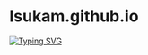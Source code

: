 # lsukam.github.io

[![Typing SVG](https://readme-typing-svg.herokuapp.com?font=Arial&pause=1000&color=24D764&random=false&width=435&lines=Ol%C3%A1%2C+meu+nome+%C3%A9+Lucas+Maciel;Sou+desenvolvedor%2C+e+trabalho+com+Python+e+Javascript;Curso+o+nono+semestre+de+Engenharia+de+Computa%C3%A7%C3%A3o;Caso+queira+entrar+em+contato+comigo%2C+%C3%A9+s%C3%B3+me+chamar)](https://git.io/typing-svg)

